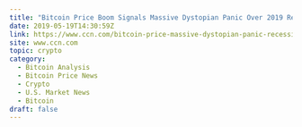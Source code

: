 ```yaml
---
title: "Bitcoin Price Boom Signals Massive Dystopian Panic Over 2019 Recession: Analyst"
date: 2019-05-19T14:30:59Z
link: https://www.ccn.com/bitcoin-price-massive-dystopian-panic-recession-2019?utm_medium=RSS&utm_source=hune
site: www.ccn.com
topic: crypto
category:
  - Bitcoin Analysis
  - Bitcoin Price News
  - Crypto
  - U.S. Market News
  - Bitcoin
draft: false
---
```

